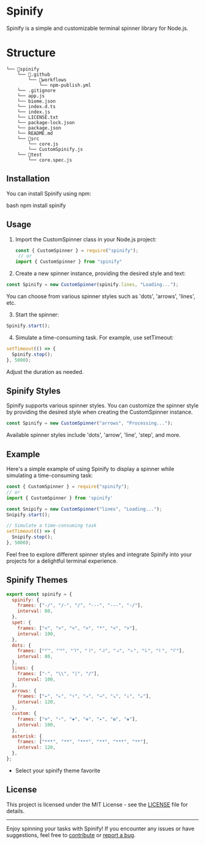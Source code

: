 # Spinify

Spinify is a simple and customizable terminal spinner library for Node.js.

# Structure

```
└── 📁spinify
    └── 📁.github
        └── 📁workflows
            └── npm-publish.yml
    └── .gitignore
    └── app.js
    └── biome.json
    └── index.d.ts
    └── index.js
    └── LICENSE.txt
    └── package-lock.json
    └── package.json
    └── README.md
    └── 📁src
        └── core.js
        └── CustomSpinify.js
    └── 📁test
        └── core.spec.js
```

## Installation

You can install Spinify using npm:

bash
npm install spinify

## Usage

1. Import the CustomSpinner class in your Node.js project:

   ```javascript
   const { CustomSpinner } = require("spinify");
    // or
   import { CustomSpinner } from "spinify" 
   ```

2. Create a new spinner instance, providing the desired style and text:

```javascript
const Spinify = new CustomSpinner(spinify.lines, "Loading...");
```

You can choose from various spinner styles such as 'dots', 'arrows', 'lines', etc.

3. Start the spinner:

```javascript
Spinify.start();
```

4. Simulate a time-consuming task. For example, use setTimeout:

```javascript
setTimeout(() => {
  Spinify.stop();
}, 5000);
```

Adjust the duration as needed.

## Spinify Styles

Spinify supports various spinner styles. You can customize the spinner style by providing the desired style when creating the CustomSpinner instance.

```javascript
const Spinify = new CustomSpinner("arrows", "Processing...");
```

Available spinner styles include 'dots', 'arrow', 'line', 'step', and more.

## Example

Here's a simple example of using Spinify to display a spinner while simulating a time-consuming task:

```javascript
const { CustomSpinner } = require("spinify");
// or
import { CustomSpinner } from 'spinify' 

const Snipify = new CustomSpinner("lines", "Loading...");
Snipify.start();

// Simulate a time-consuming task
setTimeout(() => {
  Snipify.stop();
}, 5000);
```

Feel free to explore different spinner styles and integrate Spinify into your projects for a delightful terminal experience.

## Spinify Themes

```js
export const spinify = {
  spinify: {
    frames: ["-/", "/-", "/", "---", "---", "-/"],
    interval: 80,
  },
  spet: {
    frames: ["<", ">", "<", ">", "*", "<", ">"],
    interval: 100,
  },
  dots: {
    frames: ["⠋", "⠙", "⠹", "⠸", "⠼", "⠴", "⠦", "⠧", "⠇", "⠏"],
    interval: 80,
  },
  lines: {
    frames: ["-", "\\", "|", "/"],
    interval: 100,
  },
  arrows: {
    frames: ["←", "↖", "↑", "↗", "→", "↘", "↓", "↙"],
    interval: 120,
  },
  custom: {
    frames: ["⊙", "⋆", "✸", "❉", "✦", "✿", "❀"],
    interval: 100,
  },
  asterisk: {
    frames: ["***", "**", "***", "**", "***", "**"],
    interval: 120,
  },
};
```

- Select your spinify theme favorite

## License

This project is licensed under the MIT License - see the [LICENSE](LICENSE) file for details.

---

Enjoy spinning your tasks with Spinify! If you encounter any issues or have suggestions, feel free to [contribute](CONTRIBUTING.md) or [report a bug](https://github.com/watercubz/spinify).
